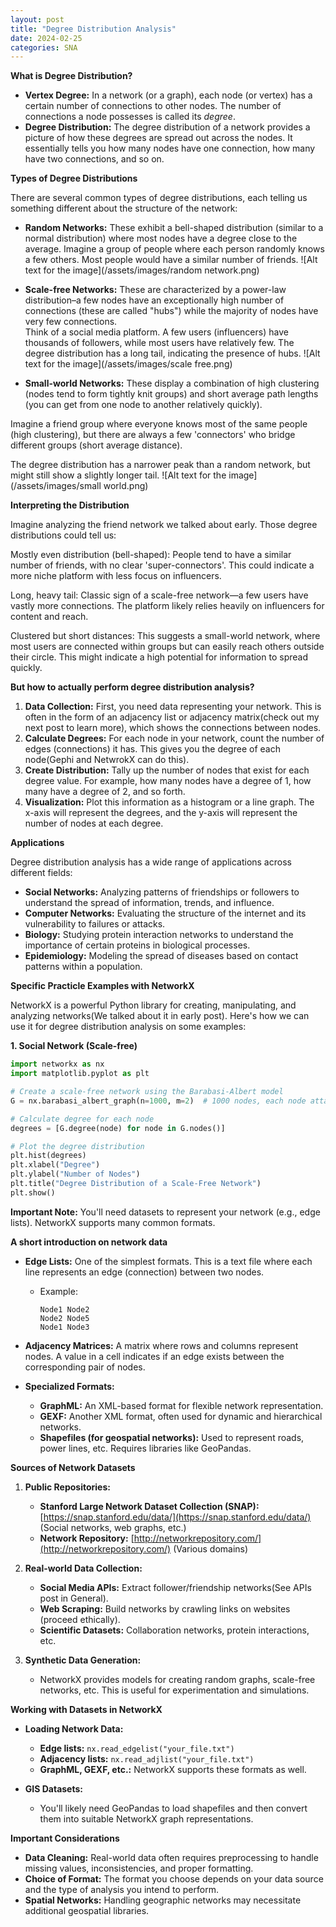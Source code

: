 ```yaml
---
layout: post
title: "Degree Distribution Analysis"
date: 2024-02-25
categories: SNA
---
```


**What is Degree Distribution?**

* **Vertex Degree:** In a network (or a graph), each node (or vertex) has a certain number of connections to other nodes. The number of connections a node possesses is called its *degree*.
* **Degree Distribution:** The degree distribution of a network provides a picture of how these degrees are spread out across the nodes. It essentially tells you how many nodes have one connection, how many have two connections, and so on.  

**Types of Degree Distributions**

There are several common types of degree distributions, each telling us something different about the structure of the network:

* **Random Networks:**  These exhibit a bell-shaped distribution (similar to a normal distribution) where most nodes have a degree close to the average.
Imagine a group of people where each person randomly knows a few others. Most people would have a similar number of friends. 
![Alt text for the image](/assets/images/random network.png)


* **Scale-free Networks:**  These are characterized by a power-law distribution–a few nodes have an exceptionally high number of connections (these are called "hubs") while the majority of nodes have very few connections.  
Think of a social media platform. A few users (influencers) have thousands of followers, while most users have relatively few. The degree distribution has a long tail, indicating the presence of hubs. 
![Alt text for the image](/assets/images/scale free.png)


* **Small-world Networks:**  These display a combination of high clustering (nodes tend to form tightly knit groups) and short average path lengths (you can get from one node to another relatively quickly).

Imagine a friend group where everyone knows most of the same people (high clustering), but there are always a few 'connectors' who bridge different groups (short average distance).

The degree distribution has a narrower peak than a random network, but might still show a slightly longer tail.
![Alt text for the image](/assets/images/small world.png)



**Interpreting the Distribution**

Imagine analyzing the friend network we talked about early. Those degree distributions could tell us:

Mostly even distribution (bell-shaped):  People tend to have a similar number of friends, with no clear 'super-connectors'. This could indicate a more niche platform with less focus on influencers.

Long, heavy tail:  Classic sign of a scale-free network—a few users have vastly more connections. The platform likely relies heavily on influencers for content and reach.

Clustered but short distances: This suggests a small-world network, where most users are connected within groups but can easily reach others outside their circle. This might indicate a high potential for information to spread quickly.


**But how to actually perform degree distribution analysis?**

1. **Data Collection:** First, you need data representing your network. This is often in the form of an adjacency list or adjacency matrix(check out my next post to learn more), which shows the connections between nodes.
2. **Calculate Degrees:** For each node in your network, count the number of edges (connections) it has. This gives you the degree of each node(Gephi and NetwrokX can do this).
3. **Create Distribution:** Tally up the number of nodes that exist for each degree value. For example, how many nodes have a degree of 1, how many have a degree of 2, and so forth.
4. **Visualization:** Plot this information as a histogram or a line graph. The x-axis will represent the degrees, and the y-axis will represent the number of nodes at each degree.


**Applications**

Degree distribution analysis has a wide range of applications across different fields:

* **Social Networks:** Analyzing patterns of friendships or followers to understand the spread of information, trends, and influence.
* **Computer Networks:** Evaluating the structure of the internet and its vulnerability to failures or attacks.
* **Biology:** Studying protein interaction networks to understand the importance of certain proteins in biological processes.
* **Epidemiology:** Modeling the spread of diseases based on contact patterns within a population.


**Specific Practicle Examples with NetworkX**

NetworkX is a powerful Python library for creating, manipulating, and analyzing networks(We talked about it in early post). Here's how we can use it for degree distribution analysis on some examples:

**1. Social Network (Scale-free)**

```python
import networkx as nx
import matplotlib.pyplot as plt

# Create a scale-free network using the Barabasi-Albert model
G = nx.barabasi_albert_graph(n=1000, m=2)  # 1000 nodes, each node attaches to 2 existing nodes

# Calculate degree for each node
degrees = [G.degree(node) for node in G.nodes()] 

# Plot the degree distribution
plt.hist(degrees)
plt.xlabel("Degree")
plt.ylabel("Number of Nodes")
plt.title("Degree Distribution of a Scale-Free Network")
plt.show()
```

**Important Note:** You'll need datasets to represent your network (e.g., edge lists). NetworkX supports many common formats.

**A short introduction on network data**

* **Edge Lists:** One of the simplest formats. This is a text file where each line represents an edge (connection) between two nodes.
   * Example:
     ```
     Node1 Node2
     Node2 Node5
     Node1 Node3
     ```
* **Adjacency Matrices:** A matrix where rows and columns represent nodes. A value in a cell indicates if an edge exists between the corresponding pair of nodes.

* **Specialized Formats:**
    * **GraphML:** An XML-based format for flexible network representation.
    * **GEXF:** Another XML format, often used for dynamic and hierarchical networks.
    * **Shapefiles (for geospatial networks):** Used to represent roads, power lines, etc. Requires libraries like GeoPandas.

**Sources of Network Datasets**

1. **Public Repositories:**
   * **Stanford Large Network Dataset Collection (SNAP):**  [https://snap.stanford.edu/data/](https://snap.stanford.edu/data/) (Social networks, web graphs, etc.)
   * **Network Repository:** [http://networkrepository.com/](http://networkrepository.com/) (Various domains)

2. **Real-world Data Collection:**
   * **Social Media APIs:**  Extract follower/friendship networks(See APIs post in General).
   * **Web Scraping:**  Build networks by crawling links on websites (proceed ethically).
   * **Scientific Datasets:** Collaboration networks, protein interactions, etc.

3. **Synthetic Data Generation:**
   * NetworkX provides models for creating random graphs, scale-free networks, etc. This is useful for experimentation and simulations.

**Working with Datasets in NetworkX**

* **Loading Network Data:**
   * **Edge lists:** `nx.read_edgelist("your_file.txt")`
   * **Adjacency lists:** `nx.read_adjlist("your_file.txt")`
   * **GraphML, GEXF, etc.:** NetworkX supports these formats as well. 

* **GIS Datasets:**
    * You'll likely need GeoPandas to load shapefiles and then convert them into suitable NetworkX graph representations.

**Important Considerations**

* **Data Cleaning:** Real-world data often requires preprocessing to handle missing values, inconsistencies, and proper formatting.
* **Choice of Format:**  The format you choose depends on your data source and the type of analysis you intend to perform.
* **Spatial Networks:** Handling geographic networks may necessitate additional geospatial libraries.
